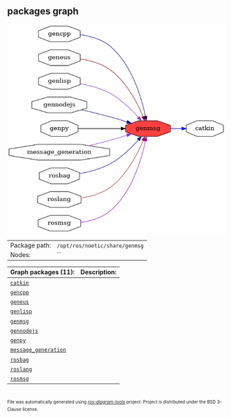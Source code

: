 <!--
File was automatically generated using 'ros-diagram-tools' project.
Project is distributed under the BSD 3-Clause license.
-->

## packages graph

[![genmsg](genmsg.png "genmsg")](genmsg.png)

|     |     |
| --- | --- |
| Package path: | `/opt/ros/noetic/share/genmsg` |
| Nodes: | `` |


| Graph packages (11): | Description: |
| -------------------- | ------------ |
| [`catkin`](catkin.md) |  |
| [`gencpp`](gencpp.md) |  |
| [`geneus`](geneus.md) |  |
| [`genlisp`](genlisp.md) |  |
| [`genmsg`](genmsg.md) |  |
| [`gennodejs`](gennodejs.md) |  |
| [`genpy`](genpy.md) |  |
| [`message_generation`](message_generation.md) |  |
| [`rosbag`](rosbag.md) |  |
| [`roslang`](roslang.md) |  |
| [`rosmsg`](rosmsg.md) |  |


</br>
<font size="1">
File was automatically generated using <a href="https://github.com/anetczuk/ros-diagram-tools"><i>ros-diagram-tools</i></a> project.
Project is distributed under the BSD 3-Clause license.
</font>
